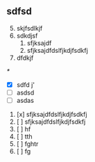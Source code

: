 sdfsd
-

5. skjfsdlkjf
6. sdkdjsf
   1. sfjksajdf
   7. sfjksajdfdslfjkdjfsdkfj
8. dfdkjf

_*_

- [x] sdfd j'
- [ ] asdsd
- [ ] asdas

1. [x] sfjksajdfdslfjkdjfsdkfj
2. [ ] sfjksajdfdslfjkdjfsdkfj
3. [ ] hf
4. [ ] tth
5. [ ] fghtr
6. [ ] fg
